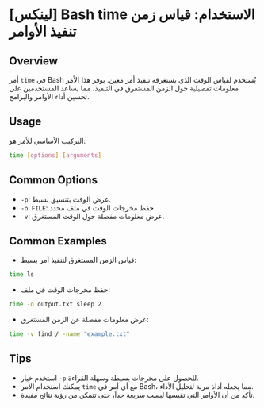 # [لينكس] Bash time الاستخدام: قياس زمن تنفيذ الأوامر

## Overview
أمر `time` في Bash يُستخدم لقياس الوقت الذي يستغرقه تنفيذ أمر معين. يوفر هذا الأمر معلومات تفصيلية حول الزمن المستغرق في التنفيذ، مما يساعد المستخدمين على تحسين أداء الأوامر والبرامج.

## Usage
التركيب الأساسي للأمر هو:

```bash
time [options] [arguments]
```

## Common Options
- `-p`: عرض الوقت بتنسيق بسيط.
- `-o FILE`: حفظ مخرجات الوقت في ملف محدد.
- `-v`: عرض معلومات مفصلة حول الوقت المستغرق.

## Common Examples
- قياس الزمن المستغرق لتنفيذ أمر بسيط:

```bash
time ls
```

- حفظ مخرجات الوقت في ملف:

```bash
time -o output.txt sleep 2
```

- عرض معلومات مفصلة عن الزمن المستغرق:

```bash
time -v find / -name "example.txt"
```

## Tips
- استخدم خيار `-p` للحصول على مخرجات بسيطة وسهلة القراءة.
- يمكنك استخدام الأمر `time` مع أي أمر في Bash، مما يجعله أداة مرنة لتحليل الأداء.
- تأكد من أن الأوامر التي تقيسها ليست سريعة جداً، حتى تتمكن من رؤية نتائج مفيدة.